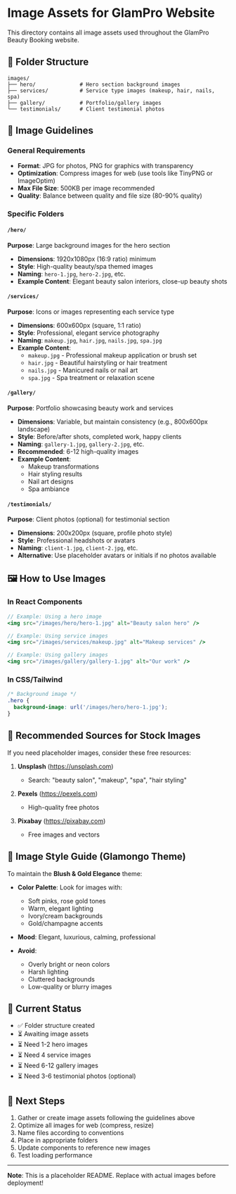 # Image Assets for GlamPro Website

This directory contains all image assets used throughout the GlamPro Beauty Booking website.

## 📁 Folder Structure

```
images/
├── hero/              # Hero section background images
├── services/          # Service type images (makeup, hair, nails, spa)
├── gallery/           # Portfolio/gallery images
└── testimonials/      # Client testimonial photos
```

## 🎨 Image Guidelines

### General Requirements
- **Format**: JPG for photos, PNG for graphics with transparency
- **Optimization**: Compress images for web (use tools like TinyPNG or ImageOptim)
- **Max File Size**: 500KB per image recommended
- **Quality**: Balance between quality and file size (80-90% quality)

### Specific Folders

#### `/hero/`
**Purpose**: Large background images for the hero section
- **Dimensions**: 1920x1080px (16:9 ratio) minimum
- **Style**: High-quality beauty/spa themed images
- **Naming**: `hero-1.jpg`, `hero-2.jpg`, etc.
- **Example Content**: Elegant beauty salon interiors, close-up beauty shots

#### `/services/`
**Purpose**: Icons or images representing each service type
- **Dimensions**: 600x600px (square, 1:1 ratio)
- **Style**: Professional, elegant service photography
- **Naming**: `makeup.jpg`, `hair.jpg`, `nails.jpg`, `spa.jpg`
- **Example Content**:
  - `makeup.jpg` - Professional makeup application or brush set
  - `hair.jpg` - Beautiful hairstyling or hair treatment
  - `nails.jpg` - Manicured nails or nail art
  - `spa.jpg` - Spa treatment or relaxation scene

#### `/gallery/`
**Purpose**: Portfolio showcasing beauty work and services
- **Dimensions**: Variable, but maintain consistency (e.g., 800x600px landscape)
- **Style**: Before/after shots, completed work, happy clients
- **Naming**: `gallery-1.jpg`, `gallery-2.jpg`, etc.
- **Recommended**: 6-12 high-quality images
- **Example Content**: 
  - Makeup transformations
  - Hair styling results
  - Nail art designs
  - Spa ambiance

#### `/testimonials/`
**Purpose**: Client photos (optional) for testimonial section
- **Dimensions**: 200x200px (square, profile photo style)
- **Style**: Professional headshots or avatars
- **Naming**: `client-1.jpg`, `client-2.jpg`, etc.
- **Alternative**: Use placeholder avatars or initials if no photos available

## 🖼️ How to Use Images

### In React Components

```jsx
// Example: Using a hero image
<img src="/images/hero/hero-1.jpg" alt="Beauty salon hero" />

// Example: Using service images
<img src="/images/services/makeup.jpg" alt="Makeup services" />

// Example: Using gallery images
<img src="/images/gallery/gallery-1.jpg" alt="Our work" />
```

### In CSS/Tailwind

```css
/* Background image */
.hero {
  background-image: url('/images/hero/hero-1.jpg');
}
```

## 🎯 Recommended Sources for Stock Images

If you need placeholder images, consider these free resources:

1. **Unsplash** (https://unsplash.com)
   - Search: "beauty salon", "makeup", "spa", "hair styling"
   
2. **Pexels** (https://pexels.com)
   - High-quality free photos
   
3. **Pixabay** (https://pixabay.com)
   - Free images and vectors

## 🎨 Image Style Guide (Glamongo Theme)

To maintain the **Blush & Gold Elegance** theme:

- **Color Palette**: Look for images with:
  - Soft pinks, rose gold tones
  - Warm, elegant lighting
  - Ivory/cream backgrounds
  - Gold/champagne accents

- **Mood**: Elegant, luxurious, calming, professional

- **Avoid**: 
  - Overly bright or neon colors
  - Harsh lighting
  - Cluttered backgrounds
  - Low-quality or blurry images

## 📝 Current Status

- ✅ Folder structure created
- ⏳ Awaiting image assets
- ⏳ Need 1-2 hero images
- ⏳ Need 4 service images
- ⏳ Need 6-12 gallery images
- ⏳ Need 3-6 testimonial photos (optional)

## 🚀 Next Steps

1. Gather or create image assets following the guidelines above
2. Optimize all images for web (compress, resize)
3. Name files according to conventions
4. Place in appropriate folders
5. Update components to reference new images
6. Test loading performance

---

**Note**: This is a placeholder README. Replace with actual images before deployment!
